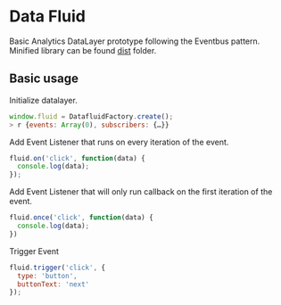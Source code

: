 # Data Fluid

Basic Analytics DataLayer prototype following the Eventbus pattern. Minified library can be found [dist](/dist) folder.

## Basic usage

Initialize datalayer.

```javascript
window.fluid = DatafluidFactory.create();
> r {events: Array(0), subscribers: {…}}
```

Add Event Listener that runs on every iteration of the event.

```javascript
fluid.on('click', function(data) {
  console.log(data);
});
```

Add Event Listener that will only run callback on the first iteration of the event.

```javascript
fluid.once('click', function(data) {
  console.log(data);
})
```

Trigger Event

```javascript
fluid.trigger('click', {
  type: 'button',
  buttonText: 'next'
});
```
